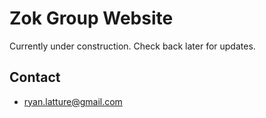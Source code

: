 Zok Group Website
=================

Currently under construction. Check back later for updates.

Contact
-------
  * ryan.latture@gmail.com
